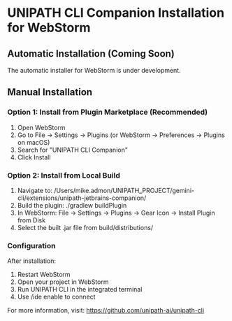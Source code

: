 # UNIPATH CLI Companion Installation for WebStorm

## Automatic Installation (Coming Soon)
The automatic installer for WebStorm is under development.

## Manual Installation

### Option 1: Install from Plugin Marketplace (Recommended)
1. Open WebStorm
2. Go to File → Settings → Plugins (or WebStorm → Preferences → Plugins on macOS)
3. Search for "UNIPATH CLI Companion" 
4. Click Install

### Option 2: Install from Local Build
1. Navigate to: /Users/mike.admon/UNIPATH_PROJECT/gemini-cli/extensions/unipath-jetbrains-companion/
2. Build the plugin: ./gradlew buildPlugin
3. In WebStorm: File → Settings → Plugins → Gear Icon → Install Plugin from Disk
4. Select the built .jar file from build/distributions/

### Configuration
After installation:
1. Restart WebStorm
2. Open your project in WebStorm
3. Run UNIPATH CLI in the integrated terminal
4. Use /ide enable to connect

For more information, visit: https://github.com/unipath-ai/unipath-cli

